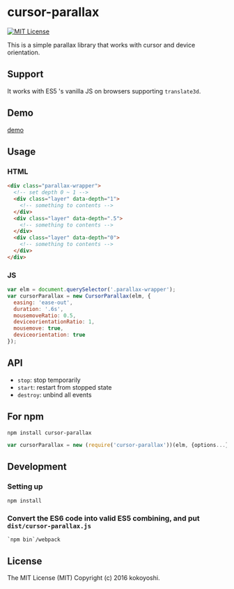 # cursor-parallax

[![MIT License][license-image]][license-url]

This is a simple parallax library that works with cursor and device orientation.

## Support
It works with ES5 's vanilla JS on browsers supporting `translate3d`.

## Demo
[demo](https://yoshi3.github.io/cursor-parallax/test/)

## Usage

### HTML

```html
<div class="parallax-wrapper">
  <!-- set depth 0 ~ 1 -->
  <div class="layer" data-depth="1">
    <!-- something to contents -->
  </div>
  <div class="layer" data-depth=".5">
    <!-- something to contents -->
  </div>
  <div class="layer" data-depth="0">
    <!-- something to contents -->
  </div>
</div>
```

### JS

```javascript
var elm = document.querySelector('.parallax-wrapper');
var cursorParallax = new CursorParallax(elm, {
  easing: 'ease-out',
  duration: '.6s',
  mousemoveRatio: 0.5,
  deviceorientationRatio: 1,
  mousemove: true,
  deviceorientation: true
});
```
## API

- `stop`: stop temporarily
- `start`: restart from stopped state
- `destroy`: unbind all events

## For npm
```
npm install cursor-parallax
```

```javascript
var cursorParallax = new (require('cursor-parallax'))(elm, {options...});
```

## Development

### Setting up
```
npm install
```

### Convert the ES6 code into valid ES5 combining, and put `dist/cursor-parallax.js`
```
`npm bin`/webpack
```

## License
The MIT License (MIT) Copyright (c) 2016 kokoyoshi.


[license-image]:http://img.shields.io/badge/license-MIT-000000.svg?style=flat-square
[license-url]:LICENSE
